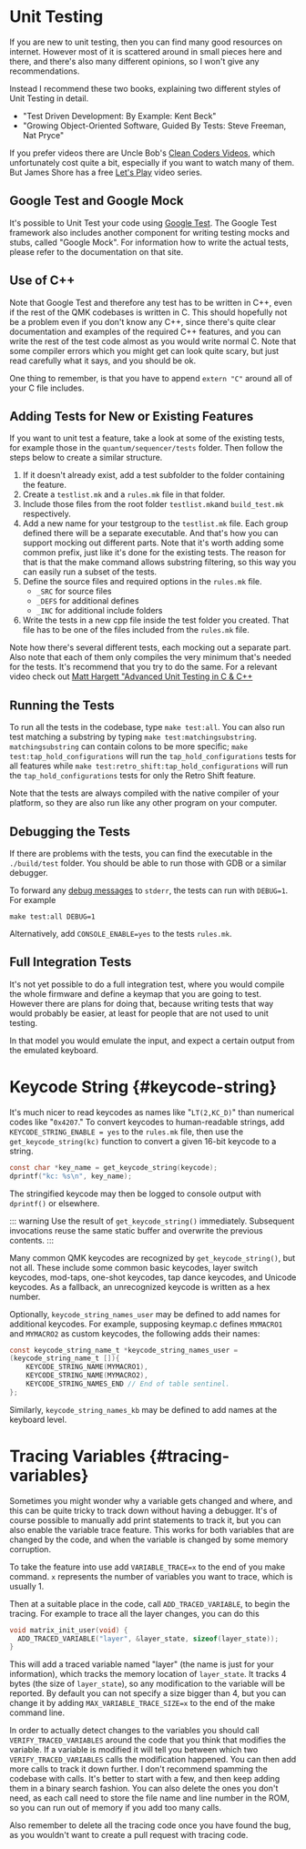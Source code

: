 # Unit Testing

If you are new to unit testing, then you can find many good resources on internet. However most of it is scattered around in small pieces here and there, and there's also many different opinions, so I won't give any recommendations.

Instead I recommend these two books, explaining two different styles of Unit Testing in detail.

* "Test Driven Development: By Example: Kent Beck"
* "Growing Object-Oriented Software, Guided By Tests: Steve Freeman, Nat Pryce"

If you prefer videos there are Uncle Bob's [Clean Coders Videos](https://cleancoders.com/), which unfortunately cost quite a bit, especially if you want to watch many of them. But James Shore has a free [Let's Play](https://www.jamesshore.com/Blog/Lets-Play) video series.

## Google Test and Google Mock
It's possible to Unit Test your code using [Google Test](https://github.com/google/googletest). The Google Test framework also includes another component for writing testing mocks and stubs, called "Google Mock". For information how to write the actual tests, please refer to the documentation on that site.

## Use of C++

Note that Google Test and therefore any test has to be written in C++, even if the rest of the QMK codebases is written in C. This should hopefully not be a problem even if you don't know any C++, since there's quite clear documentation and examples of the required C++ features, and you can write the rest of the test code almost as you would write normal C. Note that some compiler errors which you might get can look quite scary, but just read carefully what it says, and you should be ok.

One thing to remember, is that you have to append `extern "C"` around all of your C file includes.

## Adding Tests for New or Existing Features

If you want to unit test a feature, take a look at some of the existing tests, for example those in the `quantum/sequencer/tests` folder. Then follow the steps below to create a similar structure.

1. If it doesn't already exist, add a test subfolder to the folder containing the feature.
2. Create a `testlist.mk` and a `rules.mk` file in that folder.
3. Include those files from the root folder `testlist.mk`and `build_test.mk` respectively.
4. Add a new name for your testgroup to the `testlist.mk` file. Each group defined there will be a separate executable. And that's how you can support mocking out different parts. Note that it's worth adding some common prefix, just like it's done for the existing tests. The reason for that is that the make command allows substring filtering, so this way you can easily run a subset of the tests.
5. Define the source files and required options in the `rules.mk` file.
   * `_SRC` for source files
   * `_DEFS` for additional defines
   * `_INC` for additional include folders
6. Write the tests in a new cpp file inside the test folder you created. That file has to be one of the files included from the `rules.mk` file.

Note how there's several different tests, each mocking out a separate part. Also note that each of them only compiles the very minimum that's needed for the tests. It's recommend that you try to do the same. For a relevant video check out [Matt Hargett "Advanced Unit Testing in C & C++](https://www.youtube.com/watch?v=Wmy6g-aVgZI)

## Running the Tests

To run all the tests in the codebase, type `make test:all`. You can also run test matching a substring by typing `make test:matchingsubstring`. `matchingsubstring` can contain colons to be more specific; `make test:tap_hold_configurations` will run the `tap_hold_configurations` tests for all features while `make test:retro_shift:tap_hold_configurations` will run the `tap_hold_configurations` tests for only the Retro Shift feature.

Note that the tests are always compiled with the native compiler of your platform, so they are also run like any other program on your computer.

## Debugging the Tests

If there are problems with the tests, you can find the executable in the `./build/test` folder. You should be able to run those with GDB or a similar debugger.

To forward any [debug messages](unit_testing#debug-api) to `stderr`, the tests can run with `DEBUG=1`. For example

```
make test:all DEBUG=1
```

Alternatively, add `CONSOLE_ENABLE=yes` to the tests `rules.mk`.

## Full Integration Tests

It's not yet possible to do a full integration test, where you would compile the whole firmware and define a keymap that you are going to test. However there are plans for doing that, because writing tests that way would probably be easier, at least for people that are not used to unit testing.

In that model you would emulate the input, and expect a certain output from the emulated keyboard.

# Keycode String {#keycode-string}

It's much nicer to read keycodes as names like "`LT(2,KC_D)`" than numerical codes like "`0x4207`." To convert keycodes to human-readable strings, add `KEYCODE_STRING_ENABLE = yes` to the `rules.mk` file, then use the `get_keycode_string(kc)` function to convert a given 16-bit keycode to a string.

```c
const char *key_name = get_keycode_string(keycode);
dprintf("kc: %s\n", key_name);
```

The stringified keycode may then be logged to console output with `dprintf()` or elsewhere.

::: warning
Use the result of `get_keycode_string()` immediately. Subsequent invocations reuse the same static buffer and overwrite the previous contents. 
:::

Many common QMK keycodes are recognized by `get_keycode_string()`, but not all. These include some common basic keycodes, layer switch keycodes, mod-taps, one-shot keycodes, tap dance keycodes, and Unicode keycodes. As a fallback, an unrecognized keycode is written as a hex number. 

Optionally, `keycode_string_names_user` may be defined to add names for additional keycodes. For example, supposing keymap.c defines `MYMACRO1` and `MYMACRO2` as custom keycodes, the following adds their names:

```c
const keycode_string_name_t *keycode_string_names_user =
(keycode_string_name_t []){
    KEYCODE_STRING_NAME(MYMACRO1),
    KEYCODE_STRING_NAME(MYMACRO2),
    KEYCODE_STRING_NAMES_END // End of table sentinel.
};
```

Similarly, `keycode_string_names_kb` may be defined to add names at the keyboard level.

# Tracing Variables {#tracing-variables}

Sometimes you might wonder why a variable gets changed and where, and this can be quite tricky to track down without having a debugger. It's of course possible to manually add print statements to track it, but you can also enable the variable trace feature. This works for both variables that are changed by the code, and when the variable is changed by some memory corruption.

To take the feature into use add `VARIABLE_TRACE=x` to the end of you make command. `x` represents the number of variables you want to trace, which is usually 1.

Then at a suitable place in the code, call `ADD_TRACED_VARIABLE`, to begin the tracing. For example to trace all the layer changes, you can do this
```c
void matrix_init_user(void) {
  ADD_TRACED_VARIABLE("layer", &layer_state, sizeof(layer_state));
}
```

This will add a traced variable named "layer" (the name is just for your information), which tracks the memory location of `layer_state`. It tracks 4 bytes (the size of `layer_state`), so any modification to the variable will be reported. By default you can not specify a size bigger than 4, but you can change it by adding `MAX_VARIABLE_TRACE_SIZE=x` to the end of the make command line.

In order to actually detect changes to the variables you should call `VERIFY_TRACED_VARIABLES` around the code that you think that modifies the variable. If a variable is modified it will tell you between which two `VERIFY_TRACED_VARIABLES` calls the modification happened. You can then add more calls to track it down further. I don't recommend spamming the codebase with calls. It's better to start with a few, and then keep adding them in a binary search fashion. You can also delete the ones you don't need, as each call need to store the file name and line number in the ROM, so you can run out of memory if you add too many calls.

Also remember to delete all the tracing code once you have found the bug, as you wouldn't want to create a pull request with tracing code.
